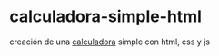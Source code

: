 # calculadora-simple-html
creación de una [calculadora](https://jaumesito.github.io/calculadora-simple-html/) simple con html, css y js
